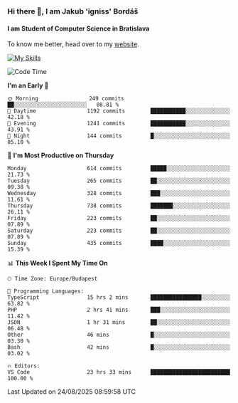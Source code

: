 ### Hi there 👋, I am Jakub 'igniss' Bordáš

#### I am Student of Computer Science in Bratislava
To know me better, head over to my [website](https://bordas.sk).

[![My Skills](https://skillicons.dev/icons?i=js,typescript,html,css,figma,svelte,vue,next,postgresql,nest,express,nodejs)](https://bordas.sk)


<!--START_SECTION:waka-->
![Code Time](http://img.shields.io/badge/Code%20Time-2%2C062%20hrs%2050%20mins-blue)

**I'm an Early 🐤** 

```text
🌞 Morning                249 commits         ██░░░░░░░░░░░░░░░░░░░░░░░   08.81 % 
🌆 Daytime                1192 commits        ███████████░░░░░░░░░░░░░░   42.18 % 
🌃 Evening                1241 commits        ███████████░░░░░░░░░░░░░░   43.91 % 
🌙 Night                  144 commits         █░░░░░░░░░░░░░░░░░░░░░░░░   05.10 % 
```
📅 **I'm Most Productive on Thursday** 

```text
Monday                   614 commits         █████░░░░░░░░░░░░░░░░░░░░   21.73 % 
Tuesday                  265 commits         ██░░░░░░░░░░░░░░░░░░░░░░░   09.38 % 
Wednesday                328 commits         ███░░░░░░░░░░░░░░░░░░░░░░   11.61 % 
Thursday                 738 commits         ███████░░░░░░░░░░░░░░░░░░   26.11 % 
Friday                   223 commits         ██░░░░░░░░░░░░░░░░░░░░░░░   07.89 % 
Saturday                 223 commits         ██░░░░░░░░░░░░░░░░░░░░░░░   07.89 % 
Sunday                   435 commits         ████░░░░░░░░░░░░░░░░░░░░░   15.39 % 
```


📊 **This Week I Spent My Time On** 

```text
🕑︎ Time Zone: Europe/Budapest

💬 Programming Languages: 
TypeScript               15 hrs 2 mins       ████████████████░░░░░░░░░   63.82 % 
PHP                      2 hrs 41 mins       ███░░░░░░░░░░░░░░░░░░░░░░   11.42 % 
JSON                     1 hr 31 mins        ██░░░░░░░░░░░░░░░░░░░░░░░   06.48 % 
Other                    46 mins             █░░░░░░░░░░░░░░░░░░░░░░░░   03.30 % 
Bash                     42 mins             █░░░░░░░░░░░░░░░░░░░░░░░░   03.02 % 

🔥 Editors: 
VS Code                  23 hrs 33 mins      █████████████████████████   100.00 % 
```


 Last Updated on 24/08/2025 08:59:58 UTC
<!--END_SECTION:waka-->
